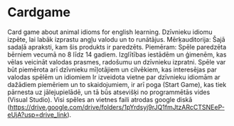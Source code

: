 # Cardgame
Card game about animal idioms for english learning.
Dzīvnieku idiomu izpēte, lai labāk izprastu angļu valodu un to runātājus.
Mērķauditorija:	Šajā sadaļā apraksti, kam šis produkts ir paredzēts. Piemēram: 	Spēle paredzēta bērniem vecumā no 8 līdz 14 gadiem. Izglītības iestādēm un ģimenēm, kas vēlas veicināt valodas prasmes, radošumu un dzīvnieku izpratni.	Spēle var būt piemērota arī dzīvnieku mīļotājiem un cilvēkiem, kas interesējas par valodas spēlēm un idiomiem
Ir izveidota vietne par dzīvnieku idiomām ar dažādiem piemēriem un to skaidojumiem, ir arī poga (Start Game), kas tiek pārnesta uz jālejupielādē, un tā būs atsevišķi no programmētās vides (Visual Studio).
Visi spēles an vietnes faili atrodas google diskā (https://drive.google.com/drive/folders/1pYrdsyj9rJQ1fmJtzARcCTSNEeP-eUjA?usp=drive_link).
